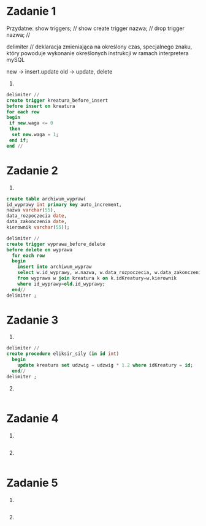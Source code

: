 # Zadanie 1

Przydatne:
show triggers; //
show create trigger nazwa; //
drop trigger nazwa; //


delimiter // deklaracja zmieniająca na określony czas, specjalnego znaku, 
który powoduje wykonanie określonych instrukcji w ramach interpretera mySQL

new -> insert.update
old -> update, delete 

1.
```sql
delimiter //  
create trigger kreatura_before_insert
before insert on kreatura
for each row
begin 
 if new.waga <= 0
 then
  set new.waga = 1;
 end if;
end //
```

# Zadanie 2

1.
```sql
create table archiwum_wypraw(
id_wyprawy int primary key auto_increment,
nazwa varchar(55),
data_rozpoczecia date,
data_zakonczenia date,
kierownik varchar(55));

delimiter //
create trigger wyprawa_before_delete 
before delete on wyprawa
  for each row
  begin
    insert into archiwum_wypraw
    select w.id_wyprawy, w.nazwa, w.data_rozpoczecia, w.data_zakonczenia, k.nazwa
    from wyprawa w join kreatura k on k.idKreatury=w.kierownik
    where id_wyprawy=old.id_wyprawy;
  end//
delimiter ;
```

# Zadanie 3

1.
```sql
delimiter //
create procedure eliksir_sily (in id int)
  begin
    update kreatura set udzwig = udzwig * 1.2 where idKreatury = id;
  end//
delimiter ;
```

2.
```sql


```
# Zadanie 4

1.
```sql

```

2.
```sql

```

# Zadanie 5

1.
```sql

```

2.
```sql

```

















